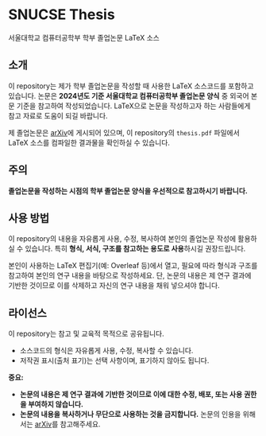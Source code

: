 # SNUCSE Thesis  
서울대학교 컴퓨터공학부 학부 졸업논문 LaTeX 소스  

## 소개  
이 repository는 제가 학부 졸업논문을 작성할 때 사용한 LaTeX 소스코드를 포함하고 있습니다. 논문은 **2024년도 기준 서울대학교 컴퓨터공학부 졸업논문 양식** 중 외국어 본문 기준을 참고하여 작성되었습니다. LaTeX으로 논문을 작성하고자 하는 사람들에게 참고 자료로 도움이 되길 바랍니다.  

제 졸업논문은 [arXiv](https://arxiv.org/abs/2412.15295)에 게시되어 있으며, 이 repository의 `thesis.pdf` 파일에서 LaTeX 소스를 컴파일한 결과물을 확인하실 수 있습니다.  

## 주의  
**졸업논문을 작성하는 시점의 학부 졸업논문 양식을 우선적으로 참고하시기 바랍니다.**

## 사용 방법  
이 repository의 내용을 자유롭게 사용, 수정, 복사하여 본인의 졸업논문 작성에 활용하실 수 있습니다. 특히 **형식, 서식, 구조를 참고하는 용도로 사용**하시길 권장드립니다.  

본인이 사용하는 LaTeX 편집기(예: Overleaf 등)에서 열고, 필요에 따라 형식과 구조를 참고하여 본인의 연구 내용을 바탕으로 작성하세요. 단, 논문의 내용은 제 연구 결과에 기반한 것이므로 이를 삭제하고 자신의 연구 내용을 채워 넣으셔야 합니다.  

## 라이선스  
이 repository는 참고 및 교육적 목적으로 공유됩니다.  
- 소스코드의 형식은 자유롭게 사용, 수정, 복사할 수 있습니다.  
- 저작권 표시(출처 표기)는 선택 사항이며, 표기하지 않아도 됩니다.  

**중요:**  
- **논문의 내용은 제 연구 결과에 기반한 것이므로 이에 대한 수정, 배포, 또는 사용 권한을 부여하지 않습니다.**  
- **논문의 내용을 복사하거나 무단으로 사용하는 것을 금지합니다.** 논문의 인용을 위해서는 [arXiv](https://arxiv.org/abs/2412.15295)를 참고해주세요.
